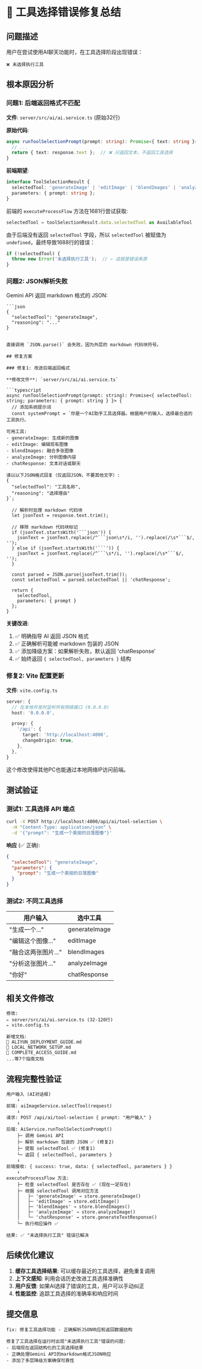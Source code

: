 # 🔧 工具选择错误修复总结

## 问题描述

用户在尝试使用AI聊天功能时，在工具选择阶段出现错误：
```
❌ 未选择执行工具
```

## 根本原因分析

### 问题1: 后端返回格式不匹配
**文件**: `server/src/ai/ai.service.ts` (原始32行)

**原始代码**:
```typescript
async runToolSelectionPrompt(prompt: string): Promise<{ text: string }> {
  // ...
  return { text: response.text };  // ❌ 只返回文本，不返回工具选择
}
```

**前端期望**:
```typescript
interface ToolSelectionResult {
  selectedTool: 'generateImage' | 'editImage' | 'blendImages' | 'analyzeImage' | 'chatResponse';
  parameters: { prompt: string };
}
```

前端的 `executeProcessFlow` 方法在1681行尝试获取:
```typescript
selectedTool = toolSelectionResult.data.selectedTool as AvailableTool | null;
```

由于后端没有返回 `selectedTool` 字段，所以 `selectedTool` 被赋值为 `undefined`，最终导致1688行的错误：
```typescript
if (!selectedTool) {
  throw new Error('未选择执行工具');  // ← 这就是错误来源
}
```

### 问题2: JSON解析失败
Gemini API 返回 markdown 格式的 JSON:
```
```json
{
  "selectedTool": "generateImage",
  "reasoning": "..."
}
```
```

直接调用 `JSON.parse()` 会失败，因为外层的 markdown 代码块符号。

## 修复方案

### 修复1: 改进后端返回格式

**修改文件**: `server/src/ai/ai.service.ts`

```typescript
async runToolSelectionPrompt(prompt: string): Promise<{ selectedTool: string; parameters: { prompt: string } }> {
  // 添加系统提示词
  const systemPrompt = `你是一个AI助手工具选择器。根据用户的输入，选择最合适的工具执行。

可用工具:
- generateImage: 生成新的图像
- editImage: 编辑现有图像
- blendImages: 融合多张图像
- analyzeImage: 分析图像内容
- chatResponse: 文本对话或聊天

请以以下JSON格式回复（仅返回JSON，不要其他文字）:
{
  "selectedTool": "工具名称",
  "reasoning": "选择理由"
}`;

  // 解析时处理 markdown 代码块
  let jsonText = response.text.trim();

  // 移除 markdown 代码块标记
  if (jsonText.startsWith('```json')) {
    jsonText = jsonText.replace(/^```json\s*/i, '').replace(/\s*```$/, '');
  } else if (jsonText.startsWith('```')) {
    jsonText = jsonText.replace(/^```\s*/i, '').replace(/\s*```$/, '');
  }

  const parsed = JSON.parse(jsonText.trim());
  const selectedTool = parsed.selectedTool || 'chatResponse';

  return {
    selectedTool,
    parameters: { prompt }
  };
}
```

**关键改进**:
1. ✅ 明确指导 AI 返回 JSON 格式
2. ✅ 正确解析可能被 markdown 包装的 JSON
3. ✅ 添加降级方案：如果解析失败，默认返回 'chatResponse'
4. ✅ 始终返回 `{ selectedTool, parameters }` 结构

### 修复2: Vite 配置更新

**文件**: `vite.config.ts`

```typescript
server: {
  // 在本地开发时监听所有网络接口 (0.0.0.0)
  host: '0.0.0.0',

  proxy: {
    '/api': {
      target: 'http://localhost:4000',
      changeOrigin: true,
    },
  },
}
```

这个修改使得其他PC也能通过本地网络IP访问前端。

## 测试验证

### 测试1: 工具选择 API 端点

```bash
curl -X POST http://localhost:4000/api/ai/tool-selection \
  -H "Content-Type: application/json" \
  -d '{"prompt": "生成一个美丽的日落图像"}'
```

**响应** (✅ 正确):
```json
{
  "selectedTool": "generateImage",
  "parameters": {
    "prompt": "生成一个美丽的日落图像"
  }
}
```

### 测试2: 不同工具选择

| 用户输入 | 选中工具 |
|---------|---------|
| "生成一个..." | generateImage |
| "编辑这个图像..." | editImage |
| "融合这两张图片..." | blendImages |
| "分析这张图片..." | analyzeImage |
| "你好" | chatResponse |

## 相关文件修改

```
修改:
✏️ server/src/ai/ai.service.ts (32-120行)
✏️ vite.config.ts

新增文档:
📄 ALIYUN_DEPLOYMENT_GUIDE.md
📄 LOCAL_NETWORK_SETUP.md
📄 COMPLETE_ACCESS_GUIDE.md
...等7个指南文档
```

## 流程完整性验证

```
用户输入 (AI对话框)
    ↓
前端: aiImageService.selectTool(request)
    ↓
请求: POST /api/ai/tool-selection { prompt: "用户输入" }
    ↓
后端: AiService.runToolSelectionPrompt()
    ├─ 调用 Gemini API
    ├─ 解析 markdown 包装的 JSON ✅ (修复2)
    ├─ 提取 selectedTool ✅ (修复1)
    └─ 返回 { selectedTool, parameters }
    ↓
前端接收: { success: true, data: { selectedTool, parameters } }
    ↓
executeProcessFlow 方法:
    ├─ 检查 selectedTool 是否存在 ✅ (现在一定存在)
    ├─ 根据 selectedTool 调用对应方法
    │   ├─ 'generateImage' → store.generateImage()
    │   ├─ 'editImage' → store.editImage()
    │   ├─ 'blendImages' → store.blendImages()
    │   ├─ 'analyzeImage' → store.analyzeImage()
    │   └─ 'chatResponse' → store.generateTextResponse()
    └─ 执行相应操作 ✅

结果: ✅ "未选择执行工具" 错误已解决
```

## 后续优化建议

1. **缓存工具选择结果**: 可以缓存最近的工具选择，避免重复调用
2. **上下文感知**: 利用会话历史改进工具选择准确性
3. **用户反馈**: 如果AI选择了错误的工具，用户可以手动纠正
4. **性能监控**: 追踪工具选择的准确率和响应时间

## 提交信息

```
fix: 修复工具选择功能 - 正确解析JSON响应和返回数据结构

修复了工具选择在运行时出现"未选择执行工具"错误的问题:
- 后端现在返回结构化的工具选择结果
- 正确处理Gemini API的markdown格式JSON响应
- 添加了多层降级方案确保可靠性
```

